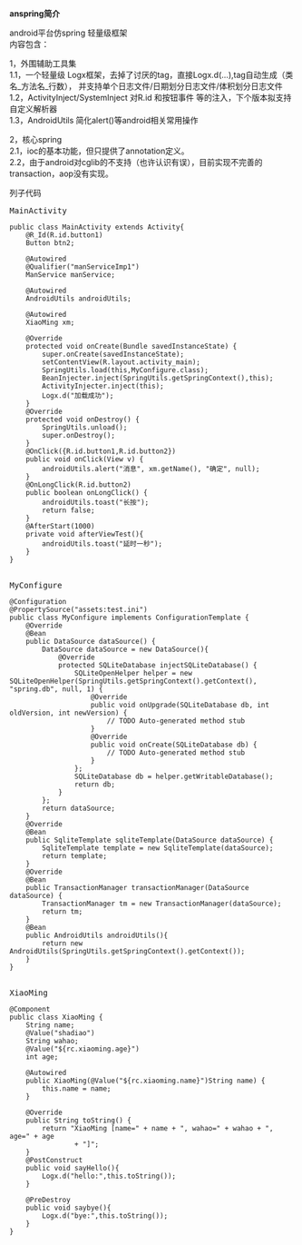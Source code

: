 <html>
<body>
<b>anspring简介</b>

android平台仿spring 轻量级框架<br>
内容包含：<br>

1，外围辅助工具集<br>
1.1，一个轻量级 Logx框架，去掉了讨厌的tag，直接Logx.d(...),tag自动生成（类名_方法名_行数），
并支持单个日志文件/日期划分日志文件/体积划分日志文件<br>
1.2，ActivityInject/SystemInject 对R.id 和按钮事件 等的注入，下个版本拟支持自定义解析器<br>
1.3，AndroidUtils 简化alert()等android相关常用操作<br>

2，核心spring <br>
2.1，ioc的基本功能，但只提供了annotation定义。<br>
2.2，由于android对cglib的不支持（也许认识有误），目前实现不完善的transaction，aop没有实现。<br>


列子代码
<pre>
MainActivity
<code>
public class MainActivity extends Activity{
	@R_Id(R.id.button1)
	Button btn2;

	@Autowired
	@Qualifier("manServiceImp1")
	ManService manService;
	
	@Autowired
	AndroidUtils androidUtils;
	
	@Autowired
	XiaoMing xm;
	
	@Override
	protected void onCreate(Bundle savedInstanceState) {
		super.onCreate(savedInstanceState);
		setContentView(R.layout.activity_main);
		SpringUtils.load(this,MyConfigure.class);
		BeanInjecter.inject(SpringUtils.getSpringContext(),this);
		ActivityInjecter.inject(this);
		Logx.d("加载成功");
	}
	@Override
	protected void onDestroy() {
		SpringUtils.unload();
		super.onDestroy();
	}
	@OnClick({R.id.button1,R.id.button2})
	public void onClick(View v) {
		androidUtils.alert("消息", xm.getName(), "确定", null);
	}
	@OnLongClick(R.id.button2)
	public boolean onLongClick() {
		androidUtils.toast("长按");
		return false;
	}
	@AfterStart(1000)
	private void afterViewTest(){
		androidUtils.toast("延时一秒");
	}
}
</code>
</pre>

<pre>
MyConfigure
<code>
@Configuration
@PropertySource("assets:test.ini")
public class MyConfigure implements ConfigurationTemplate {
	@Override
	@Bean
	public DataSource dataSource() {
		DataSource dataSource = new DataSource(){
			@Override
			protected SQLiteDatabase injectSQLiteDatabase() {
				SQLiteOpenHelper helper = new SQLiteOpenHelper(SpringUtils.getSpringContext().getContext(), "spring.db", null, 1) {
					@Override
					public void onUpgrade(SQLiteDatabase db, int oldVersion, int newVersion) {
						// TODO Auto-generated method stub
					}
					@Override
					public void onCreate(SQLiteDatabase db) {
						// TODO Auto-generated method stub
					}
				};
				SQLiteDatabase db = helper.getWritableDatabase();
				return db;
			}
		};
		return dataSource;
	}
	@Override
	@Bean
	public SqliteTemplate sqliteTemplate(DataSource dataSource) {
		SqliteTemplate template = new SqliteTemplate(dataSource);
		return template;
	}
	@Override
	@Bean
	public TransactionManager transactionManager(DataSource dataSource) {
		TransactionManager tm = new TransactionManager(dataSource);
		return tm;
	}
	@Bean
	public AndroidUtils androidUtils(){
		return new AndroidUtils(SpringUtils.getSpringContext().getContext());
	}
}
</code>
</pre>

<pre>
XiaoMing
<code>
@Component
public class XiaoMing {
	String name;
	@Value("shadiao")
	String wahao;
	@Value("${rc.xiaoming.age}")
	int age;
	
	@Autowired
	public XiaoMing(@Value("${rc.xiaoming.name}")String name) {
		this.name = name;
	}

	@Override
	public String toString() {
		return "XiaoMing [name=" + name + ", wahao=" + wahao + ", age=" + age
				+ "]";
	}
	@PostConstruct
	public void sayHello(){
		Logx.d("hello:",this.toString());
	}
	
	@PreDestroy
	public void saybye(){
		Logx.d("bye:",this.toString());
	}
}
</code>
</pre>


</body>
</html>
